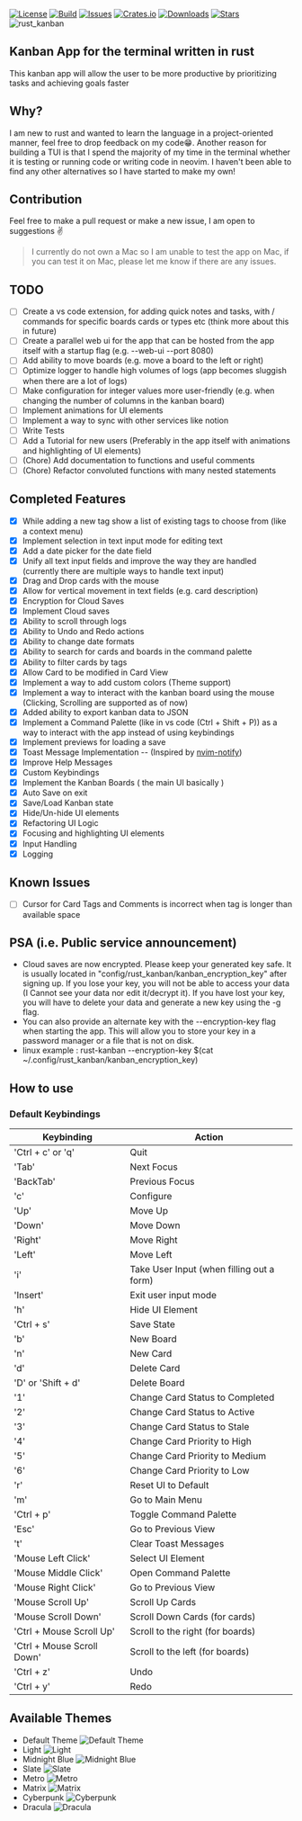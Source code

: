 [![License](https://img.shields.io/crates/l/rust-kanban)](https://github.com/yashs662/rust_kanban/blob/main/LICENSE.md)
[![Build](https://github.com/yashs662/rust_kanban/actions/workflows/build.yml/badge.svg)](https://github.com/yashs662/rust_kanban/releases)
[![Issues](https://img.shields.io/github/issues/yashs662/rust_kanban)](https://github.com/yashs662/rust_kanban/issues)
[![Crates.io](https://img.shields.io/crates/v/rust-kanban.svg)](https://crates.io/crates/rust-kanban)
[![Downloads](https://img.shields.io/crates/d/rust-kanban)](https://crates.io/crates/rust-kanban)
[![Stars](https://img.shields.io/github/stars/yashs662/rust_kanban)](https://github.com/yashs662/rust_kanban/stargazers)
![rust_kanban](https://user-images.githubusercontent.com/66156000/232308620-3e96d818-81f3-4229-b58e-c09bc0b067e4.png)

## Kanban App for the terminal written in rust

This kanban app will allow the user to be more productive by prioritizing tasks and achieving goals faster

## Why?

I am new to rust and wanted to learn the language in a project-oriented manner, feel free to drop feedback on my code😁. Another reason for building a TUI is that I spend the majority of my time in the terminal whether it is testing or running code or writing code in neovim. I haven't been able to find any other alternatives so I have started to make my own!

## Contribution

Feel free to make a pull request or make a new issue, I am open to suggestions ✌️

> I currently do not own a Mac so I am unable to test the app on Mac, if you can test it on Mac, please let me know if there are any issues.

## TODO

- [ ] Create a vs code extension, for adding quick notes and tasks, with / commands for specific boards cards or types etc (think more about this in future)
- [ ] Create a parallel web ui for the app that can be hosted from the app itself with a startup flag (e.g. --web-ui --port 8080)
- [ ] Add ability to move boards (e.g. move a board to the left or right)
- [ ] Optimize logger to handle high volumes of logs (app becomes sluggish when there are a lot of logs)
- [ ] Make configuration for integer values more user-friendly (e.g. when changing the number of columns in the kanban board)
- [ ] Implement animations for UI elements
- [ ] Implement a way to sync with other services like notion
- [ ] Write Tests
- [ ] Add a Tutorial for new users (Preferably in the app itself with animations and highlighting of UI elements)
- [ ] (Chore) Add documentation to functions and useful comments
- [ ] (Chore) Refactor convoluted functions with many nested statements

## Completed Features

- [X] While adding a new tag show a list of existing tags to choose from (like a context menu)
- [X] Implement selection in text input mode for editing text
- [X] Add a date picker for the date field
- [X] Unify all text input fields and improve the way they are handled (currently there are multiple ways to handle text input)
- [X] Drag and Drop cards with the mouse
- [X] Allow for vertical movement in text fields (e.g. card description)
- [X] Encryption for Cloud Saves
- [X] Implement Cloud saves
- [X] Ability to scroll through logs
- [X] Ability to Undo and Redo actions
- [X] Ability to change date formats
- [X] Ability to search for cards and boards in the command palette
- [X] Ability to filter cards by tags
- [X] Allow Card to be modified in Card View
- [X] Implement a way to add custom colors (Theme support)
- [X] Implement a way to interact with the kanban board using the mouse (Clicking, Scrolling are supported as of now)
- [X] Added ability to export kanban data to JSON
- [X] Implement a Command Palette (like in vs code (Ctrl + Shift + P)) as a way to interact with the app instead of using keybindings
- [X] Implement previews for loading a save
- [X] Toast Message Implementation -- (Inspired by [nvim-notify](https://github.com/rcarriga/nvim-notify))
- [X] Improve Help Messages
- [X] Custom Keybindings
- [X] Implement the Kanban Boards ( the main UI basically )
- [X] Auto Save on exit
- [X] Save/Load Kanban state
- [X] Hide/Un-hide UI elements
- [X] Refactoring UI Logic
- [X] Focusing and highlighting UI elements
- [X] Input Handling
- [X] Logging

## Known Issues

- [ ] Cursor for Card Tags and Comments is incorrect when tag is longer than available space

## PSA (i.e. Public service announcement)

- Cloud saves are now encrypted. Please keep your generated key safe. It is usually located in "config/rust_kanban/kanban_encryption_key" after signing up. If you lose your key, you will not be able to access your data (I Cannot see your data nor edit it/decrypt it). If you have lost your key, you will have to delete your data and generate a new key using the -g flag.
- You can also provide an alternate key with the --encryption-key flag when starting the app. This will allow you to store your key in a password manager or a file that is not on disk.
- linux example : rust-kanban --encryption-key $(cat ~/.config/rust_kanban/kanban_encryption_key)

## How to use

### Default Keybindings

| Keybinding                 | Action                                    |
| -------------------------- | ----------------------------------------- |
| 'Ctrl + c' or 'q'          | Quit                                      |
| 'Tab'                      | Next Focus                                |
| 'BackTab'                  | Previous Focus                            |
| 'c'                        | Configure                                 |
| 'Up'                       | Move Up                                   |
| 'Down'                     | Move Down                                 |
| 'Right'                    | Move Right                                |
| 'Left'                     | Move Left                                 |
| 'i'                        | Take User Input (when filling out a form) |
| 'Insert'                   | Exit user input mode                      |
| 'h'                        | Hide UI Element                           |
| 'Ctrl + s'                 | Save State                                |
| 'b'                        | New Board                                 |
| 'n'                        | New Card                                  |
| 'd'                        | Delete Card                               |
| 'D' or 'Shift + d'         | Delete Board                              |
| '1'                        | Change Card Status to Completed           |
| '2'                        | Change Card Status to Active              |
| '3'                        | Change Card Status to Stale               |
| '4'                        | Change Card Priority to High              |
| '5'                        | Change Card Priority to Medium            |
| '6'                        | Change Card Priority to Low               |
| 'r'                        | Reset UI to Default                       |
| 'm'                        | Go to Main Menu                           |
| 'Ctrl + p'                 | Toggle Command Palette                    |
| 'Esc'                      | Go to Previous View                       |
| 't'                        | Clear Toast Messages                      |
| 'Mouse Left Click'         | Select UI Element                         |
| 'Mouse Middle Click'       | Open Command Palette                      |
| 'Mouse Right Click'        | Go to Previous View                       |
| 'Mouse Scroll Up'          | Scroll Up Cards                           |
| 'Mouse Scroll Down'        | Scroll Down Cards (for cards)             |
| 'Ctrl + Mouse Scroll Up'   | Scroll to the right (for boards)          |
| 'Ctrl + Mouse Scroll Down' | Scroll to the left (for boards)           |
| 'Ctrl + z'                 | Undo                                      |
| 'Ctrl + y'                 | Redo                                      |

## Available Themes

- Default Theme
  ![Default Theme](https://user-images.githubusercontent.com/66156000/232308319-125e990e-98e0-4960-ba7e-9492a2b4eaa7.png)
- Light
  ![Light](https://github.com/yashs662/rust_kanban/assets/66156000/7130e87a-b9bb-4a7f-8acb-b762e5f8522e)
- Midnight Blue
  ![Midnight Blue](https://user-images.githubusercontent.com/66156000/232308318-d61a84f3-0108-4572-8421-537c34c2f080.png)
- Slate
  ![Slate](https://user-images.githubusercontent.com/66156000/232308315-ed65cd3f-0b3d-49fa-9e56-2b684191bbdc.png)
- Metro
  ![Metro](https://user-images.githubusercontent.com/66156000/232308314-e735f84b-75f6-4c20-9196-81618040e7b6.png)
- Matrix
  ![Matrix](https://user-images.githubusercontent.com/66156000/232308312-56cebb9f-eb93-4a20-8758-4a1e9db96c35.png)
- Cyberpunk
  ![Cyberpunk](https://user-images.githubusercontent.com/66156000/232308321-4eeec180-6f05-4b49-948a-1166792ad25e.png)
- Dracula
  ![Dracula](https://github.com/yashs662/rust_kanban/assets/66156000/70d3cb2f-3373-419d-9fa7-dc772bf8fdad)
